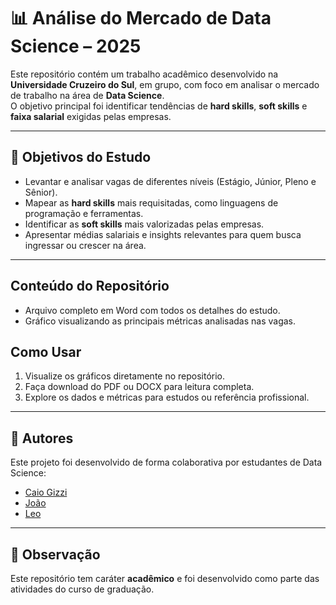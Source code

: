 # 📊 Análise do Mercado de Data Science – 2025

Este repositório contém um trabalho acadêmico desenvolvido na **Universidade Cruzeiro do Sul**, em grupo, com foco em analisar o mercado de trabalho na área de **Data Science**.  
O objetivo principal foi identificar tendências de **hard skills**, **soft skills** e **faixa salarial** exigidas pelas empresas.

---

## 🎯 Objetivos do Estudo
- Levantar e analisar vagas de diferentes níveis (Estágio, Júnior, Pleno e Sênior).  
- Mapear as **hard skills** mais requisitadas, como linguagens de programação e ferramentas.  
- Identificar as **soft skills** mais valorizadas pelas empresas.  
- Apresentar médias salariais e insights relevantes para quem busca ingressar ou crescer na área. 

---

## Conteúdo do Repositório

- Arquivo completo em Word com todos os detalhes do estudo.  
- Gráfico visualizando as principais métricas analisadas nas vagas.  

## Como Usar

1. Visualize os gráficos diretamente no repositório.  
2. Faça download do PDF ou DOCX para leitura completa.  
3. Explore os dados e métricas para estudos ou referência profissional.  

---

## 👥 Autores
Este projeto foi desenvolvido de forma colaborativa por estudantes de Data Science:  
- [Caio Gizzi](https://github.com/CaioGizzi)  
- [João](https://github.com/devjoaovieira)  
- [Leo](https://github.com/leosilvas-collab)  

---

## 📌 Observação
Este repositório tem caráter **acadêmico** e foi desenvolvido como parte das atividades do curso de graduação.
